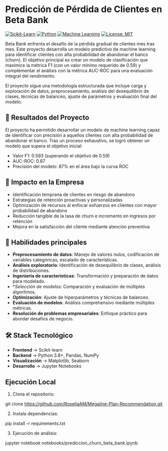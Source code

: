 # Predicción de Pérdida de Clientes en Beta Bank

[![Scikit-Learn](https://img.shields.io/badge/Scikit--Learn-1.0%2B-orange?logo=scikit-learn)](https://scikit-learn.org/)
[![Python](https://img.shields.io/badge/Python-3.8%2B-blue?logo=python)](https://www.python.org/)
[![Machine Learning](https://img.shields.io/badge/Machine-Learning-blueviolet)]()
[![License: MIT](https://img.shields.io/badge/License-MIT-yellow.svg)](https://opensource.org/licenses/MIT)

Beta Bank enfrenta el desafío de la pérdida gradual de clientes mes tras mes. Este proyecto desarrolla un modelo predictivo de machine learning para identificar clientes con alta probabilidad de abandonar el banco (churn). El objetivo principal es crear un modelo de clasificación que maximice la métrica F1 (con un valor mínimo requerido de 0.59) y complementar el análisis con la métrica AUC-ROC para una evaluación integral del rendimiento.

El proyecto sigue una metodología estructurada que incluye carga y exploración de datos, preprocesamiento, análisis del desequilibrio de clases, técnicas de balanceo, ajuste de parámetros y evaluación final del modelo.

## 🎯 Resultados del Proyecto
El proyecto ha permitido desarrollar un modelo de machine learning capaz de identificar con precisión a aquellos clientes con alta probabilidad de abandonar el banco. Tras un proceso exhaustivo, se logró obtener un modelo que supera el objetivo inicial:
* Valor F1: 0.593 (superando el objetivo de 0.59)
* AUC-ROC: 0.87
* Precisión del modelo: 87% en el área bajo la curva ROC

## 🚀 Impacto en la Empresa
* Identificación temprana de clientes en riesgo de abandono
* Estrategias de retención proactivas y personalizadas
* Optimización de recursos al enfocar esfuerzos en clientes con mayor probabilidad de abandono
* Reducción tangible de la tasa de churn e incremento en ingresos por retención
* Mejora en la satisfacción del cliente mediante atención preventiva

## 🎯 Habilidades principales
* **Preprocesamiento de datos**: Manejo de valores nulos, codificación de variables categóricas, escalado de características.
* **Análisis exploratorio**: Identificación de desequilibrio de clases, análisis de distribuciones.
* **Ingeniería de características**: Transformación y preparación de datos para modelado.
* **Selección de modelos*: Comparación y evaluación de múltiples algoritmos.
* **Optimización**: Ajuste de hiperparámetros y técnicas de balanceo.
* **Evaluación de modelos**: Análisis comprehensivo mediante múltiples métricas.
* **Resolución de problemas empresariales**: Enfoque práctico para abordar desafíos de negocio.

## 🛠️ Stack Tecnológico
* **Frontend** -> Scikit-learn
* **Backend** -> Python 3.8+, Pandas, NumPy
* **Visualización** -> Matplotlib, Seaborn
* **Desarrollo** -> Jupyter Notebooks

## Ejecución Local
1. Clona el repositorio:

git clone https://github.com/RosellaAM/Megaline-Plan-Recommendation.git

2. Instala dependencias:

pip install -r requirements.txt

3. Ejecución de análisis:

  jupyter notebook notebooks/prediccion_churn_beta_bank.ipynb
